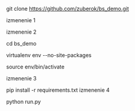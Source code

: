 git clone https://github.com/zuberok/bs_demo.git

izmenenie 1

izmenenie 2

cd bs_demo

virtualenv env --no-site-packages

source env/bin/activate

izmenenie 3

pip install -r requirements.txt		izmenenie 4

python run.py
